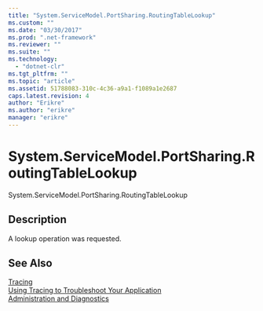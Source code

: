 ```yaml
---
title: "System.ServiceModel.PortSharing.RoutingTableLookup"
ms.custom: ""
ms.date: "03/30/2017"
ms.prod: ".net-framework"
ms.reviewer: ""
ms.suite: ""
ms.technology: 
  - "dotnet-clr"
ms.tgt_pltfrm: ""
ms.topic: "article"
ms.assetid: 51788083-310c-4c36-a9a1-f1089a1e2687
caps.latest.revision: 4
author: "Erikre"
ms.author: "erikre"
manager: "erikre"
---
```

# System.ServiceModel.PortSharing.RoutingTableLookup
System.ServiceModel.PortSharing.RoutingTableLookup  
  
## Description  
 A lookup operation was requested.  
  
## See Also  
 [Tracing](../../../../../docs/framework/wcf/diagnostics/tracing/index.md)   
 [Using Tracing to Troubleshoot Your Application](../../../../../docs/framework/wcf/diagnostics/tracing/using-tracing-to-troubleshoot-your-application.md)   
 [Administration and Diagnostics](../../../../../docs/framework/wcf/diagnostics/index.md)
